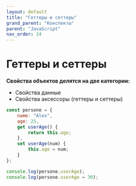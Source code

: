 ```yaml
---
layout: default
title: "Геттеры и сеттеры"
grand_parent: "Конспекты"
parent: "JavaScript"
nav_order: 24
---
```


# Геттеры и сеттеры

**Свойства объектов делятся на две категории:**
- Свойства данные
- Свойства аксессоры (геттеры и сеттеры)

```javascript
const persone = {
    name: "Alex",
    age: 25,
    get userAge() {
        return this.age;
    },
    set userAge(num) {
        this.age = num;
    }
};

console.log(persone.userAge);
console.log(persone.userAge = 30);
```
